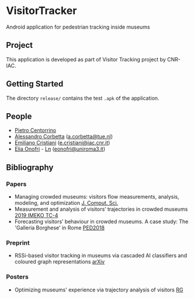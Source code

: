 # VisitorTracker
Android application for pedestrian tracking inside museums


## Project
This application is developed as part of Visitor Tracking project by CNR-IAC.

## Getting Started
The directory `release/` contains the test `.apk` of the application.

## People
 - [Pietro Centorrino]()
 - [Alessandro Corbetta](https://corbetta.phys.tue.nl) (a.corbetta@tue.nl)
 - [Emiliano Cristiani](http://www.emilianocristiani.it) (e.cristiani@iac.cnr.it)
 - [Elia Onofri](https://github.com/eOnofri04) - [Ln](https://www.linkedin.com/in/elia-onofri-80b403173/) (eonofri@uniroma3.it)

## Bibliography
### Papers
 - Managing crowded museums: visitors flow measurements, analysis, modeling, and optimization [J. Comput. Sci.](https://doi.org/10.1016/j.jocs.2021.101357)
 - Measurement and analysis of visitors’ trajectories in crowded museums [2019 IMEKO TC-4](https://www.imeko.org/publications/tc4-Archaeo-2019/IMEKO-TC4-METROARCHAEO-2019-83.pdf)
 - Forecasting visitors’ behaviour in crowded museums. A case study: The 'Galleria Borghese' in Rome [PED2018](http://www.emilianocristiani.it/papers/PED2018.pdf)

### Preprint
 - RSSi-based visitor tracking in museums via cascaded AI classifiers and coloured graph representations [arXiv](https://arxiv.org/abs/2108.11091)

### Posters
 - Optimizing museums' experience via trajectory analysis of visitors [RG](http://dx.doi.org/10.13140/RG.2.2.33071.56489)

